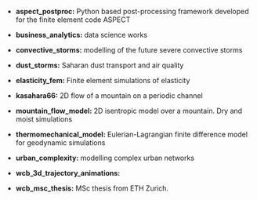 * **aspect_postproc:** Python based post-processing framework developed for the finite element code ASPECT

* **business_analytics:** data science works
* **convective_storms:** modelling of the future severe convective storms
* **dust_storms:** Saharan dust transport and air quality 
* **elasticity_fem:** Finite element simulations of elasticity
* **kasahara66:** 2D flow of a mountain on a periodic channel
* **mountain_flow_model:** 2D isentropic model over a mountain. Dry and moist simulations
* **thermomechanical_model:** Eulerian-Lagrangian finite difference model for geodynamic simulations
* **urban_complexity:** modelling complex urban networks
* **wcb_3d_trajectory_animations:** 
* **wcb_msc_thesis:** MSc thesis from ETH Zurich.

  







